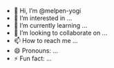- 👋 Hi, I’m @melpen-yogi
- 👀 I’m interested in ...
- 🌱 I’m currently learning ...
- 💞️ I’m looking to collaborate on ...
- 📫 How to reach me ...
- 😄 Pronouns: ...
- ⚡ Fun fact: ...

<!---
melpen-yogi/melpen-yogi is a ✨ special ✨ repository because its `README.md` (this file) appears on your GitHub profile.
You can click the Preview link to take a look at your changes.
--->
